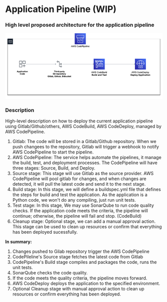 # Application Pipeline (WIP)



### High level proposed architecture for the application pipeline



![alt text](app_pipeline.png "High Level Pipeline Architecture")

### Description

High-level description on how to deploy the current application pipeline using Gitlab/Github/others, AWS CodeBuild, AWS CodeDeploy, managed by AWS CodePipeline.

1. Gitlab: The code will be stored in a Gitlab/Github repository. When we push changees to the repository, Gitlab will trigger a webhook to notify AWS CodePipeline to start the pipeline. 
2. AWS CodePipeline: The service helps automate the pipelines, it manage the build, test, and deployment processes. The CodePipeline will have three stages: Source, Build, and Deploy. 
3. Source stage: This stage will use Gitlab as the source provider. AWS CodePipeline will pool gitlab for changes, and when changes are detected, it will pull the latest code and send it to the next stage.
4. Build stage: In this stage, we will define a buildspec.yml file that defines the steps for build and test the application. As the application is a Python code, we won't do any compiling, just run unit tests.  
5. Test stage: In this stage, We may use SonarQube to run code quality checks. If the application code meets the criteria, the pipeline will continue; otherwise, the pipeline will fail and stop. (CodeBuild)
6. Cleanup stage: Optional stage, we can add a manual approval action. This stage can be used to clean up resources or confirm that everything has been deployed sucessfully. 



**In summary:**

1. Changes pushed to Gilab repository trigger the AWS CodePipeline
2. CodePileline's Source stage fetches the latest code from Gitlab
3. CodePipeline's Build stage compiles and packages the code, runs the unit tests.
4. SonarQube checks the code quality.
5. If the code meets the quality criteria, the pipeline moves forward.
6. AWS CodeDeploy deploys the application to the specified environment.
7. Optional Cleanup stage with manual approval action to clean up resources or confirm everything has been deployed.


